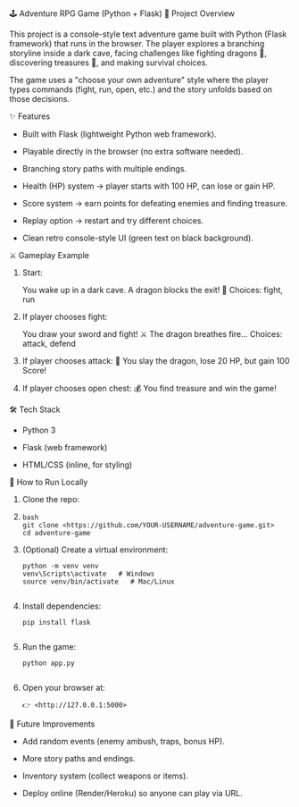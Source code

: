 🕹 Adventure RPG Game (Python + Flask)
📌 Project Overview

This project is a console-style text adventure game built with Python (Flask framework) that runs in the browser.
The player explores a branching storyline inside a dark cave, facing challenges like fighting dragons 🐉, discovering treasures 💎, and making survival choices.

The game uses a "choose your own adventure" style where the player types commands (fight, run, open, etc.) and the story unfolds based on those decisions.

✨ Features

- Built with Flask (lightweight Python web framework).

- Playable directly in the browser (no extra software needed).

- Branching story paths with multiple endings.

- Health (HP) system → player starts with 100 HP, can lose or gain HP.

- Score system → earn points for defeating enemies and finding treasure.

- Replay option → restart and try different choices.

- Clean retro console-style UI (green text on black background).

⚔️ Gameplay Example

1. Start:

   You wake up in a dark cave. A dragon blocks the exit! 🐉
   Choices: fight, run


2. If player chooses fight:

   You draw your sword and fight! ⚔️ The dragon breathes fire...
   Choices: attack, defend


3. If player chooses attack:
   🎉 You slay the dragon, lose 20 HP, but gain 100 Score!

4. If player chooses open chest:
  💰 You find treasure and win the game!

🛠️ Tech Stack

- Python 3

- Flask (web framework)

- HTML/CSS (inline, for styling)

🚀 How to Run Locally

1. Clone the repo:
2. ~~~
   bash
   git clone <https://github.com/YOUR-USERNAME/adventure-game.git>
   cd adventure-game

3. (Optional) Create a virtual environment:

   ~~~
   python -m venv venv
   venv\Scripts\activate   # Windows
   source venv/bin/activate   # Mac/Linux


4. Install dependencies:

   ~~~
   pip install flask


5. Run the game:

   ~~~
   python app.py


6. Open your browser at:
   ~~~
   👉 <http://127.0.0.1:5000>

🔮 Future Improvements

- Add random events (enemy ambush, traps, bonus HP).

- More story paths and endings.

- Inventory system (collect weapons or items).

- Deploy online (Render/Heroku) so anyone can play via URL.
